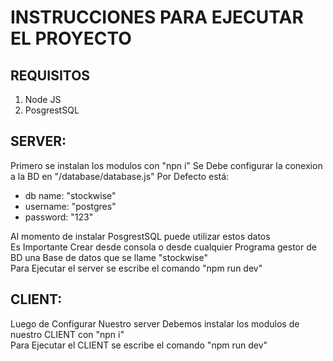 # INSTRUCCIONES PARA EJECUTAR EL PROYECTO
## REQUISITOS
1. Node JS
2. PosgrestSQL
## SERVER:
Primero se instalan los modulos con "npn i"
Se Debe configurar la conexion a la BD en "/database/database.js" Por Defecto está:  
- db name: "stockwise"
- username: "postgres" 
- password: "123"  

Al momento de instalar PosgrestSQL puede utilizar estos datos  
Es Importante Crear desde consola o desde cualquier Programa gestor de BD una Base de datos que se llame "stockwise"    
Para Ejecutar el server se escribe el comando "npm run dev" 

## CLIENT:  
Luego de Configurar Nuestro server Debemos instalar los modulos de nuestro CLIENT con "npn i"  
Para Ejecutar el CLIENT se escribe el comando "npm run dev"


